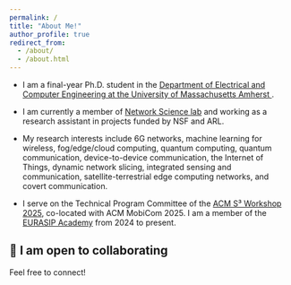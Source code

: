 ```yaml
---
permalink: /
title: "About Me!"
author_profile: true
redirect_from: 
  - /about/
  - /about.html
---
```


- I am a final-year Ph.D. student in the [Department of Electrical and Computer Engineering at the University of Massachusetts Amherst
](https://www.umass.edu/engineering/electrical-and-computer-engineering).

- I am currently a member of [Network Science lab](https://websites.umass.edu/blorenzo/research/) and working as a research assistant in projects funded by NSF and ARL.

- My research interests include 6G networks, machine learning for wireless, fog/edge/cloud computing, quantum computing, quantum communication, device-to-device communication, the Internet of Things, dynamic network slicing, integrated sensing and communication, satellite-terrestrial edge computing networks, and covert communication.

- I serve on the Technical Program Committee of the [ACM S³ Workshop 2025](https://s3.witechlab.com/#), co-located with ACM MobiCom 2025. I am a member of the [EURASIP Academy](https://academy.eurasip.org/academy-members) from 2024 to present.

## 🤝 I am open to collaborating  
Feel free to connect!

